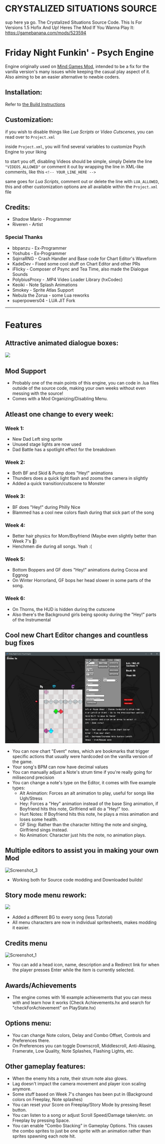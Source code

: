 # CRYSTALIZED SITUATIONS SOURCE
 sup here ya go. The Crystalized Situations Source Code. This Is For Versions 1.5 Hofix And Up! 
 Heres The Mod If You Wanna Play It:  https://gamebanana.com/mods/523594

 # Friday Night Funkin' - Psych Engine
 Engine originally used on [Mind Games Mod](https://gamebanana.com/mods/301107), intended to be a fix for the vanilla version's many issues while keeping the casual play aspect of it. Also aiming to be an easier alternative to newbie coders.
 
 ## Installation:
 
 Refer to [the Build Instructions](./BUILDING.md)
 
 ## Customization:
 
 if you wish to disable things like *Lua Scripts* or *Video Cutscenes*, you can read over to `Project.xml`
 
 inside `Project.xml`, you will find several variables to customize Psych Engine to your liking
 
 to start you off, disabling Videos should be simple, simply Delete the line `"VIDEOS_ALLOWED"` or comment it out by wrapping the line in XML-like comments, like this `<!-- YOUR_LINE_HERE -->`
 
 same goes for *Lua Scripts*, comment out or delete the line with `LUA_ALLOWED`, this and other customization options are all available within the `Project.xml` file
 
 ## Credits:
 * Shadow Mario - Programmer
 * Riveren - Artist
 
 ### Special Thanks
 * bbpanzu - Ex-Programmer
 * Yoshubs - Ex-Programmer
 * SqirraRNG - Crash Handler and Base code for Chart Editor's Waveform
 * KadeDev - Fixed some cool stuff on Chart Editor and other PRs
 * iFlicky - Composer of Psync and Tea Time, also made the Dialogue Sounds
 * PolybiusProxy - .MP4 Video Loader Library (hxCodec)
 * Keoiki - Note Splash Animations
 * Smokey - Sprite Atlas Support
 * Nebula the Zorua - some Lua reworks
 * superpowers04 - LUA JIT Fork
 _____________________________________
 
 # Features
 
 ## Attractive animated dialogue boxes:
 
 ![](https://user-images.githubusercontent.com/44785097/127706669-71cd5cdb-5c2a-4ecc-871b-98a276ae8070.gif)
 
 
 ## Mod Support
 * Probably one of the main points of this engine, you can code in .lua files outside of the source code, making your own weeks without even messing with the source!
 * Comes with a Mod Organizing/Disabling Menu.
 
 
 ## Atleast one change to every week:
 ### Week 1:
   * New Dad Left sing sprite
   * Unused stage lights are now used
   * Dad Battle has a spotlight effect for the breakdown
 ### Week 2:
   * Both BF and Skid & Pump does "Hey!" animations
   * Thunders does a quick light flash and zooms the camera in slightly
   * Added a quick transition/cutscene to Monster
 ### Week 3:
   * BF does "Hey!" during Philly Nice
   * Blammed has a cool new colors flash during that sick part of the song
 ### Week 4:
   * Better hair physics for Mom/Boyfriend (Maybe even slightly better than Week 7's :eyes:)
   * Henchmen die during all songs. Yeah :(
 ### Week 5:
   * Bottom Boppers and GF does "Hey!" animations during Cocoa and Eggnog
   * On Winter Horrorland, GF bops her head slower in some parts of the song.
 ### Week 6:
   * On Thorns, the HUD is hidden during the cutscene
   * Also there's the Background girls being spooky during the "Hey!" parts of the Instrumental
 
 ## Cool new Chart Editor changes and countless bug fixes
 ![](https://github.com/ShadowMario/FNF-PsychEngine/blob/main/docs/img/chart.png?raw=true)
 * You can now chart "Event" notes, which are bookmarks that trigger specific actions that usually were hardcoded on the vanilla version of the game.
 * Your song's BPM can now have decimal values
 * You can manually adjust a Note's strum time if you're really going for milisecond precision
 * You can change a note's type on the Editor, it comes with five example types:
   * Alt Animation: Forces an alt animation to play, useful for songs like Ugh/Stress
   * Hey: Forces a "Hey" animation instead of the base Sing animation, if Boyfriend hits this note, Girlfriend will do a "Hey!" too.
   * Hurt Notes: If Boyfriend hits this note, he plays a miss animation and loses some health.
   * GF Sing: Rather than the character hitting the note and singing, Girlfriend sings instead.
   * No Animation: Character just hits the note, no animation plays.
 
 ## Multiple editors to assist you in making your own Mod
 ![Screenshot_3](https://user-images.githubusercontent.com/44785097/144629914-1fe55999-2f18-4cc1-bc70-afe616d74ae5.png)
 * Working both for Source code modding and Downloaded builds!
 
 ## Story mode menu rework:
 ![](https://i.imgur.com/UB2EKpV.png)
 * Added a different BG to every song (less Tutorial)
 * All menu characters are now in individual spritesheets, makes modding it easier.
 
 ## Credits menu
 ![Screenshot_1](https://user-images.githubusercontent.com/44785097/144632635-f263fb22-b879-4d6b-96d6-865e9562b907.png)
 * You can add a head icon, name, description and a Redirect link for when the player presses Enter while the item is currently selected.
 
 ## Awards/Achievements
 * The engine comes with 16 example achievements that you can mess with and learn how it works (Check Achievements.hx and search for "checkForAchievement" on PlayState.hx)
 
 ## Options menu:
 * You can change Note colors, Delay and Combo Offset, Controls and Preferences there.
  * On Preferences you can toggle Downscroll, Middlescroll, Anti-Aliasing, Framerate, Low Quality, Note Splashes, Flashing Lights, etc.
 
 ## Other gameplay features:
 * When the enemy hits a note, their strum note also glows.
 * Lag doesn't impact the camera movement and player icon scaling anymore.
 * Some stuff based on Week 7's changes has been put in (Background colors on Freeplay, Note splashes)
 * You can reset your Score on Freeplay/Story Mode by pressing Reset button.
 * You can listen to a song or adjust Scroll Speed/Damage taken/etc. on Freeplay by pressing Space.
 * You can enable "Combo Stacking" in Gameplay Options. This causes the combo sprites to just be one sprite with an animation rather than sprites spawning each note hit.
 
